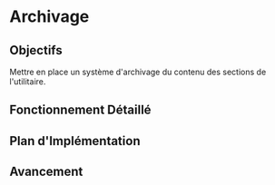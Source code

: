 # Archivage

## Objectifs
Mettre en place un système d'archivage du contenu des sections de l'utilitaire.

## Fonctionnement Détaillé

## Plan d'Implémentation

## Avancement